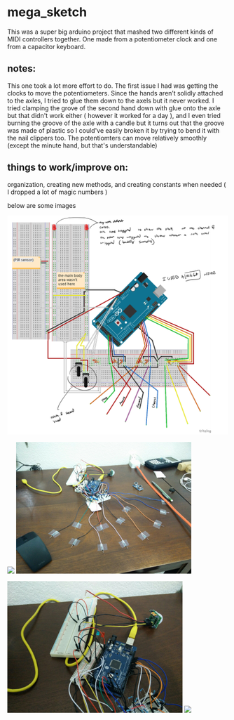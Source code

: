 # mega_sketch
This was a super big arduino project that mashed two different kinds of MIDI controllers together. One made from a potentiometer clock and one from a capacitor keyboard.
## notes:
This one took a lot more effort to do. The first issue I had was getting the clocks to move the potentiometers. Since the hands aren’t solidly attached to the axles, I tried to glue them down to the axels but it never worked. I tried clamping the grove of the second hand down with glue onto the axle but that didn't work either ( however it worked for a day ), and I even tried burning the groove of the axle with a candle but it turns out that the groove was made of plastic so I could've easily broken it by trying to bend it with the nail clippers too. The potentiomters can move relatively smoothly (except the minute hand, but that's understandable)
## things to work/improve on: 
organization, creating new methods, and creating constants when needed ( I dropped a lot of magic numbers )

below are some images

<img src = "images/image5.png" width = "700">
<p float="left">
  <img src = "images/image1.png" width = "400">
  <img src = "images/image2.png" width = "400">
</p>
<p float="left">
  <img src = "images/image3.png" width = "400">
  <img src = "images/image4.png" width = "400">
</p>
